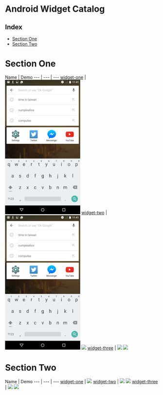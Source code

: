 Android Widget Catalog
==================

## Index
* [Section One](AndroidCatalog.md#section-one)
* [Section Two](AndroidCatalog.md#section-two)


Section One
======================
Name | Demo
--- | --- | ---
[widget-one](https://google.com/) | <img src="/assets/android/sample.jpg" width="49%">
[widget-two](https://google.com/) |  <img src="/assets/android/sample.jpg" width="49%"> <img src="http://lorempixel.com/480/800/transport" width="49%">
[widget-three](https://google.com/) | <img src="http://lorempixel.com/480/800/nature" width="49%"> <img src="http://lorempixel.com/480/800/nightlife" width="49%">

Section Two
======================
Name | Demo
--- | --- | ---
[widget-one](https://google.com/) | <img src="http://lorempixel.com/400/200/fashion" width="49%">
[widget-two](https://google.com/) | <img src="http://lorempixel.com/400/200" width="49%"> <img src="http://lorempixel.com/400/200/business" width="49%">
[widget-three](https://google.com/) | <img src="http://lorempixel.com/200/400/technics" width="49%"> <img src="http://lorempixel.com/400/800/cats" width="49%">
